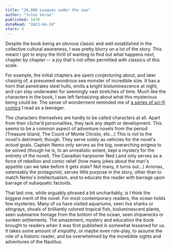 ```yaml
---
title: "20,000 Leagues under the sea"
author: "Jules Verne"
published: 1870
dateRead: "2023-04-24"
stars: 4
---
```

Despite the book being an obvious classic and well established in the collective
cultural awareness, I was pretty blurry on a lot of the story. This meant I got
to enjoy the thrill of wanting to find out what happens next, chapter by chapter
-- a joy that's not often permitted with classics of this scale.

For example, the initial chapters are spent conjecturing about, and later
chasing of, a presumed wondrous sea monster of incredible size. It has a horn
that penetrates steel hulls, emits a bright bioluminescence at night, and can
stay underwater for seemingly vast stretches of time. Much like the characters 
in the book, I was left fantasizing about what this mysterious being could be.
The sense of wonderment reminded me of [a series of sci-fi comics](https://en.wikipedia.org/wiki/Worlds_of_Aldebaran) I read as a teenager.

The characters themselves are hardly to be called characters at all. Apart from
their cliche'd personalities, they lack any depth or development. This seems to 
be a common aspect of adventure novels from the period (Treasure Island, The
Count of Monte Christo, etc...) This is not to the novel's detriment, though. 
They serve solely as vehicles for the novel's _actual_ goals. Captain Nemo only 
serves as the big, overarching enigma to be solved (though he is, to an
unrealistic extent, kept a mystery for the entirety of the novel). The Canadian
harpooner Ned Land only serves as a force of rebellion and comic relief (how
many jokes about the man's appetite can we take before it gets stale? Not many,
it turns out...) Arronax, ostensably the protagonist, serves little purpose in 
the story, other than to match Nemo's intellectualism, and to educate the 
reader with barrage upon barrage of subaquatic factoids.

That last one, while arguably phrased a bit uncharitably, is I think the biggest
merit of the novel. For most contemporary readers, the ocean holds few
mysteries. Many of us have visited aquariums, seen live sharks or stingrays,
shoals of brilliantly colored tropical fish, bioluminescent plants, seen
submarine footage from the bottom of the ocean, seen shipwrecks or sunken
settlements. The amazement, mystery and education the book brought to readers
when it was first published is somewhat lessened for us. It takes some amount of
_empathy_, or maybe even role-play, to assume the role of a historic reader, and
be overwhelmed by the increbible sights and adventures of the Nautilus.
